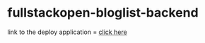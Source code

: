 # fullstackopen-bloglist-backend

link to the deploy application = [click here](https://fullstackopen-bloglist-backend.onrender.com/api/blogs)